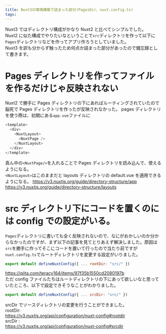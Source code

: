 ```yaml
---
title: Nuxt3の環境構築で詰まった部分(PagesDir、nuxt.config.ts)
tags:
---
```


Nuxt3 ではディレクトリ構成がかなり Nuxt2 と比べてシンプルでした。  
Nuxt2 に似た構成でやりたいなということで`src`ディレクトリを作って以下に`Pages`ディレクトリなどを作ってアプリ作ろうとしていました。  
Nuxt3 を訳も分からず触ったため何点か詰まった部分があったので備忘録として書きます。

# Pages ディレクトリを作ってファイルを作るだけじゃ反映されない

Nuxt2 で勝手に Pages ディレクトリの下にあればルーティングされていたので脳死で Pages ディレクトリを作ったが反映されなかった。
pages ディレクトリを使う際は、初期にある`app.vue`ファイルに

```js
<template>
  <div>
    <NuxtLayout>
      <NuxtPage />
    </NuxtLayout>
  </div>
</template>
```

真ん中の`<NuxtPage/>`を入れることで Pages ディレクトリを読み込んで、使えるようになる。  
`<NuxtLayout>`はこのままだと layouts ディレクトリの default.vue を適用できるようになる。
https://v3.nuxtjs.org/guide/directory-structure/app
https://v3.nuxtjs.org/guide/directory-structure/layouts

# src ディレクトリ下にコードを置くのには config での設定がいる。

`Pages`ディレクトリに書いても全く反映されないので、なにがおかしいのか分からなかったのですが、まず以下の記事を見てとりあえず解決しました。原因は`src`を勝手に作ってそこにコードを置いて行ったので当たり前ですが`nuxt.config.ts`でルートディレクトリを変更する設定がいりました。

```js
export default defineNuxtConfig({ ... rootDir: "src/" })
```

https://qiita.com/teracy164/items/97f35b1550cd2080197b  
ただ config ファイルたちはルートディレクトリの下にあって欲しいなと思っていたところ、以下で設定できそうなことがわかりました。

```js
export default defineNuxtConfig({ ... srcDir: "src/" })
```

srcDir でソースディレクトリの変更を行うことができました。  
rootDir:  
https://v3.nuxtjs.org/api/configuration/nuxt-config#rootdir  
srcDir :  
https://v3.nuxtjs.org/api/configuration/nuxt-config#srcdir
